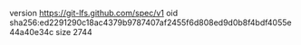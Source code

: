 version https://git-lfs.github.com/spec/v1
oid sha256:ed2291290c18ac4379b9787407af2455f6d808ed9d0b8f4bdf4055e44a40e34c
size 2744
